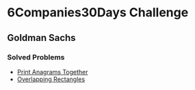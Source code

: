 # 6Companies30Days Challenge
## Goldman Sachs

### Solved Problems

- [Print Anagrams Together](https://practice.geeksforgeeks.org/problems/print-anagrams-together/1/#)
- [Overlapping Rectangles](https://practice.geeksforgeeks.org/problems/overlapping-rectangles1924/1/)